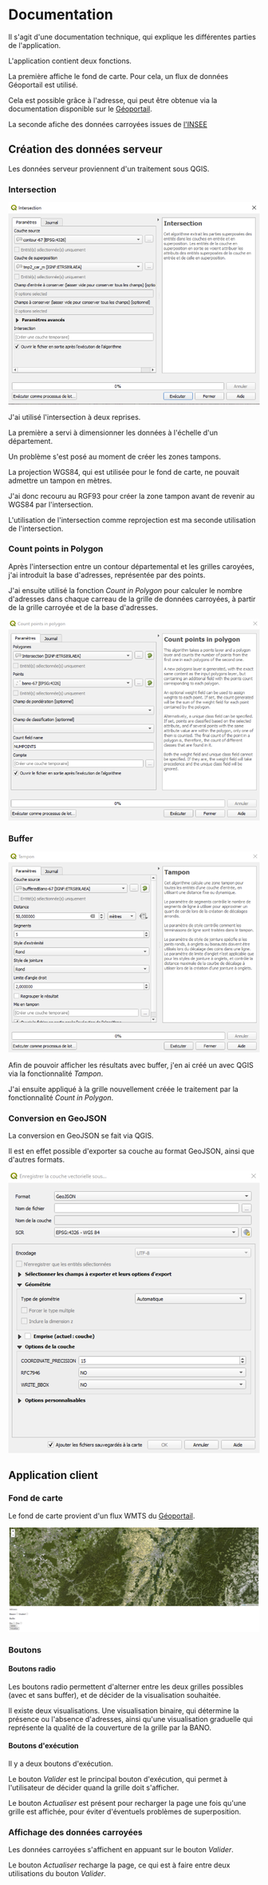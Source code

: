 # Documentation

Il s'agit d'une documentation technique, qui explique les différentes parties de l'application.

L'application contient deux fonctions.

La première affiche le fond de carte. Pour cela, un flux de données Géoportail est utilisé.

Cela est possible grâce à l'adresse, qui peut être obtenue via la documentation disponible sur le [Géoportail](https://geoservices.ign.fr/documentation/services/utilisation-web).

La seconde afiche des données carroyées issues de [l'INSEE](https://insee.fr)

## Création des données serveur

Les données serveur proviennent d'un traitement sous QGIS.

### Intersection

![Image intersection](Images/Intersection.PNG)

J'ai utilisé l'intersection à deux reprises.

La première a servi à dimensionner les données à l'échelle d'un département.

Un problème s'est posé au moment de créer les zones tampons.

La projection WGS84, qui est utilisée pour le fond de carte, ne pouvait admettre un tampon en mètres.

J'ai donc recouru au RGF93 pour créer la zone tampon avant de revenir au WGS84 par l'intersection.

L'utilisation de l'intersection comme reprojection est ma seconde utilisation de l'intersection.

### Count points in Polygon

Après l'intersection entre un contour départemental et les grilles caroyées, j'ai introduit la base d'adresses, représentée par des points.

J'ai ensuite utilisé la fonction _Count in Polygon_ pour calculer le nombre d'adresses dans chaque carreau de la grille de données carroyées, à partir de la grille carroyée et de la base d'adresses.

![Compte](Images/Compte.PNG)

### Buffer

![Tampon](Images/Buffer.PNG)

Afin de pouvoir afficher les résultats avec buffer, j'en ai créé un avec QGIS via la fonctionnalité _Tampon_.

J'ai ensuite appliqué à la grille nouvellement créée le traitement par la fonctionnalité _Count in Polygon_.

### Conversion en GeoJSON

La conversion en GeoJSON se fait via QGIS.

Il est en effet possible d'exporter sa couche au format GeoJSON, ainsi que d'autres formats.

![Export](Images/Export.PNG)

## Application client

### Fond de carte

Le fond de carte provient d'un flux WMTS du [Géoportail](https://geoservices.ign.fr/documentation/services/utilisation-web/affichage-wmts).

![Index](Images/Index.PNG)

### Boutons

#### Boutons radio

Les boutons radio permettent d'alterner entre les deux grilles possibles (avec et sans buffer), et de décider de la visualisation souhaitée.

Il existe deux visualisations. Une visualisation binaire, qui détermine la présence ou l'absence d'adresses, ainsi qu'une visualisation graduelle qui représente la qualité de la couverture de la grille par la BANO.

#### Boutons d'exécution

Il y a deux boutons d'exécution.

Le bouton _Valider_ est le principal bouton d'exécution, qui permet à l'utilisateur de décider quand la grille doit s'afficher.

Le bouton _Actualiser_ est présent pour recharger la page une fois qu'une grille est affichée, pour éviter d'éventuels problèmes de superposition.

### Affichage des données carroyées

Les données carroyées s'affichent en appuant sur le bouton _Valider_.

Le bouton _Actualiser_ recharge la page, ce qui est à faire entre deux utilisations du bouton _Valider_.


